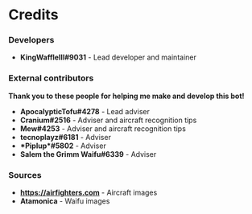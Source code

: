 # Credits

### Developers

-   **KingWaffleIII#9031** - Lead developer and maintainer

### External contributors

**Thank you to these people for helping me make and develop this bot!**

-   **ApocalypticTofu#4278** - Lead adviser
-   **Cranium#2516** - Adviser and aircraft recognition tips
-   **Mew#4253** - Adviser and aircraft recognition tips
-   **tecnoplayz#6181** - Adviser
-   **\*Piplup\*#5802** - Adviser
-   **Salem the Grimm Waifu#6339** - Adviser

### Sources

-   **https://airfighters.com** - Aircraft images
-   **Atamonica** - Waifu images
